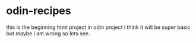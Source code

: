 # odin-recipes

this is the beginning html project in odin project i think it will be super basic but maybe i am wrong so lets see.
